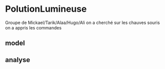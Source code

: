 # PolutionLumineuse
Groupe de Mickael/Tarik/Alaa/Hugo/Ali
on a cherché sur les chauves souris 
on a appris les commandes 
## model 
## analyse
